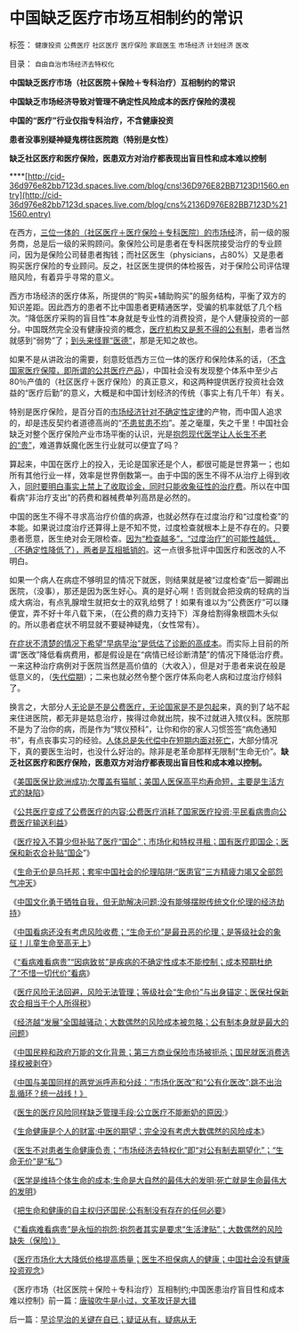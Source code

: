 # 中国缺乏医疗市场互相制约的常识

标签： `健康投资` `公费医疗` `社区医疗` `医疗保险` `家庭医生` `市场经济` `计划经济` `医改` 

目录： `自由自治市场经济去特权化`

**中国缺乏医疗市场（社区医院＋保险＋专科治疗）互相制约的常识**

**中国缺乏市场经济导致对管理不确定性风险成本的医疗保险的漠视**

**中国的“医疗”行业仅指专科治疗，不含健康投资**

**患者没事别疑神疑鬼楞往医院跑（特别是女性）**

**缺乏社区医疗和医疗保险，医患双方对治疗都表现出盲目性和成本难以控制**

****[http://cid-36d976e82bb7123d.spaces.live.com/blog/cns!36D976E82BB7123D!1560.entry](http://cid-36d976e82bb7123d.spaces.live.com/blog/cns%2136D976E82BB7123D%211560.entry)

在西方，[三位一体的（社区医疗＋医疗保险＋专科医院）的市场经](../../../2010/7/13/医疗被黑暗！西方医疗（社区＋保险＋医院）；医患矛盾.md)济，前一级的服务商，总是后一级的采购顾问。象保险公司是患者在专科医院接受治疗的专业顾问，因为是保险公司替患者掏钱；而社区医生（physicians，占80%）又是患者购买医疗保险的专业顾问。反之，社区医生提供的体检报告，对于保险公司评估理赔风险，有着异乎寻常的意义。

西方市场经济的医疗体系，所提供的“购买+辅助购买”的服务结构，平衡了双方的知识差距。因此西方的患者不比中国患者更精通医学，受骗的机率就低了几个档次。“降低医疗采购的盲目性”本身就是专业性的消费投资，是个人健康投资的一部分。中国既然完全没有健康投资的概念，[医疗机构又是惹不得的公有制](../../../2010/7/18/公有制不能解决任何问题，公有制就是最大的问题.md)，患者当然就感到“弱势”了；[到头来怪罪“医德”](../../../2010/7/19/坏的制度将人变成鬼，医生成了“医鬼”.md)，那是无知之故也。



如果不是从讲政治的需要，刻意贬低西方三位一体的医疗和保险体系的话，（[不含国家医疗保障，即所谓的公共医疗产品](../../../2010/7/14/公费医疗和公立医疗是医改巨障.md)），中国社会没有发现整个体系中至少占80％产值的（社区医疗＋医疗保险）的真正意义，和这两种提供医疗投资社会效益的“医疗后勤”的意义，大概是和中国计划经济的传统（事实上有几千年）有关。

特别是医疗保险，是百分百的[市场经济针对不确定性定律](../../../2009/12/30/芝加哥学派，成也不确定性，败也不确定性.md)的产物，而中国人追求的，却是违反契约者道德高尚的“[不患贫患不均](../../../2009/10/30/资本主义和公民主义，和社会特权.md)”。差之毫厘，失之千里！中国社会缺乏对整个医疗保险产业市场平衡的认识，光是[抱怨现代医学让人长生不老的“贵”](../../../2010/7/17/“看病难看病贵”是大自然的恩赐.md)，难道靠妖魔化医生行业就可以便宜了吗？



算起来，中国在医疗上的投入，无论是国家还是个人，都很可能是世界第一；也如所有其他行业一样，效率是世界倒数第一。由于中国的医生不得不从治疗上得到收入，[同时要明白事实上禁上了收取诊金，同时只能收象征性的治疗费](../../../2010/7/13/医疗被黑暗！西方医疗（社区＋保险＋医院）；医患矛盾.md)。所以在中国看病“非治疗支出”的药费和器械费单列高昂是必然的。

中国的医生不得不寻求高治疗价值的病源，也就必然存在过度治疗和“过度检查”的本能。如果说过度治疗还算得上是不知不觉，过度检查就根本上是不存在的。只要患者愿意，医生绝对会无限检查。[因为“检查越多”，“过度治疗”的可能性越低，（不确定性降低了），两者是互相抵销的](../../../2010/7/14/大历史观之分类调查；循证医学“早诊早治省钱”是科幻.md)。这一点很多批评中国医疗和医改的人不明白。

如果一个病人在病症不够明显的情况下就医，则结果就是被“过度检查”后一脚踢出医院，（没事），那还是因为医生好心。真的是好心啊！否则就会把没病的轻病的当成大病治，有点乳腺增生就把女士的双乳给劈了！如果有谁以为“公费医疗”可以赚便宜，弄不好十年八载下来，（在公费的鼎力支持下）浑身给割得象根圆木头似的。所以患者症状不明显就不要疑神疑鬼，（女性常有）。

[在症状不清楚的情况下希望“早病早治”是低估了诊断的高成本](../../../2010/7/14/大历史观之分类调查；循证医学“早诊早治省钱”是科幻.md)。而实际上目前的所谓“医改”降低看病费用，都是假设是在“病情已经诊断清楚”的情况下降低治疗费。一来这种治疗病例对于医院当然是高价值的（大收入），但是对于患者来说在般是低意义的，（[失代偿期](../../../2010/7/13/因病致贫因医疗索取不计成本.md)）；二来也就必然令整个医疗体系向老人病和过度治疗倾斜了。

换言之，大部分人[无论是不是公费医疗，无论国家是不是包起](../../../2010/7/15/我国医疗行业现状；四类医院的“医改”处境.md)来，真的到了站不起来住进医院，都无非是姑息治疗，挨得过命就出院，挨不过就进入殡仪科。医院那不是为了治你的病，而是作为“殡仪预科”，让你和你的家人习惯签签“病危通知书”，有点丧事实习的经验。[人体总是失代偿中在短期内面对死亡](../../../2010/7/13/死亡的到来不知不觉.md)，大部分情况下，真的要医生治时，也没什么好治的。除非是老革命那样无限制“生命无价”。**缺乏社区医疗和医疗保险，医患双方对治疗都表现出盲目性和成本难以控制。**

《[美国医保比欧洲成功;欠覆盖有猫腻；美国人医保高平均寿命短，主要是生活方式的缺陷](../../../2010/7/15/美国医保挺成功，为什么要改？.md)》

《[公共医疗变成了公费医疗的内容;公费医疗消耗了国家医疗投资;平民看病贵向公费医疗输送利益](../../../2010/7/15/我国医疗行业现状；四类医院的“医改”处境.md)》

《[医疗投入不算少但补贴了医疗“国企”；市场化和特权寻租；国有医疗即国企；医保和新农合补贴“国企](../../../2010/7/15/公有医疗即国企;城市医保和新农合是加税补贴国进民退.md)”》

《[生命无价是乌托邦；套牢中国社会的伦理陷阱;“医患官”三方精疲力竭又全部怨气冲天](../../../2010/7/16/生命无价是乌托邦，令中国医患三方精疲力竭怨气冲天.md)》

《[中国文化勇于牺牲自我，但无助解决问题;没有能够摆脱传统文化伦理的经济劫持](../../../2010/7/16/传统文化伦理道德的经济劫持.md)》

《[中国看病还没有考虑风险收费；“生命无价”是最丑恶的伦理；是等级社会的象征！儿童生命至高无上](../../../2010/7/17/中国医保能否捍卫儿童生命价值？.md)》

《[“看病难看病贵”“因病致贫”是疾病的不确定性成本不能控制；成本预期杜绝了“不惜一切代价”看病](../../../2010/7/17/“看病难看病贵”是大自然的恩赐.md)》

《[医疗风险无法回避，风险无法管理；等级社会“生命价”与出身锚定；医保社保新农合相当于个人所得税](../../../2010/7/17/医保社保新农合没有解决任何问题.md)》

《[经济越“发展”全国越骚动；大数偶然的风险成本被忽略；公有制本身就是最大的问题](../../../2010/7/18/公有制不能解决任何问题，公有制就是最大的问题.md)》

《[中国民粹和政府万能的文化背景；第三方商业保险市场被扼杀；国民就医消费选择权被剥夺](../../../2010/7/18/医改唯一出路就是市场经济去特权化.md)》

《[中国与美国同样的两党派呼声和分歧：“市场化医改”和“公有化医改”;跳不出治乱循环？统一战线！》](http://blog.sina.com.cn/s/blog_5563a64d0100jzjx.html)

《[医生的医疗风险同样缺乏管理手段;公立医疗不能断奶的原因;](../../../2010/7/19/坏的制度将人变成鬼，医生成了“医鬼”.md)》

《[生命健康是个人的财富;中医的期望；完全没有考虑大数偶然的风险成本](../../../2010/7/19/生命健康是个人和家庭的财富.md)》

《[医生不对患者生命健康负责；“市场经济去特权化”即“对公有制去期望化”；“生命无价”是“私”](../../../2010/7/20/“市场经济去特权化”即“对公有制去期望化”.md)》

《[医学是维持个体生命的成本;生命是大自然的最伟大的发明;死亡就是生命最伟大的发明](../../../2010/7/20/死亡就是生命最伟大的发明.md)》

《[把生命和健康的自主权归还国民;公有制没有存在的任何必要](../../../2010/7/21/请把生命和健康的自主权归还国民.md)》

《[“看病难看病贵”是永恒的抱怨;抱怨者其实是要求“生活津贴”；大数偶然的风险缺失（保险）》](../../../2010/7/21/“看病难看病贵”是永恒的抱怨;.md)

《[医疗市场化大大降低价格提高质量；医生不担保病人的健康；中国社会没有健康投资观念](../../../2010/7/21/中国社会没有健康投资的市场意识.md)》

《医疗市场（社区医院＋保险＋专科治疗）互相制约;中国医患治疗盲目性和成本难以控制》前一篇：[唐骏吹牛是小过，文革攻讦是大错](../../../2010/7/22/唐骏吹牛是小过，文革攻讦是大错.md)

后一篇：[早诊早治的关键在自已；疑证从有，疑病从无](../../../2010/7/23/早诊早治的关键在自已；疑证从有，疑病从无.md)